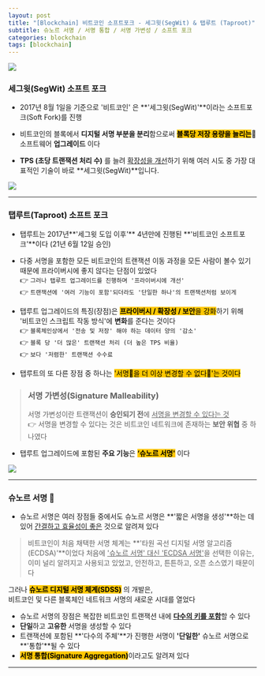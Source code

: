 ```yaml
---
layout: post
title: "[Blockchain] 비트코인 소프트포크 - 세그윗(SegWit) & 탭루트 (Taproot)"
subtitle: 슈노르 서명 / 서명 통합 / 서명 가변성 / 소프트 포크
categories: blockchain
tags: [blockchain]
---
```


![](https://velog.velcdn.com/images/-__-/post/19f1d382-4678-42bf-a52a-68e30fdc5c80/image.png)

### 세그윗(SegWit) 소프트 포크

- 2017년 8월 1일을 기준으로 '비트코인' 은 **'세그윗(SegWit)'**이라는 소프트포크(Soft Fork)를 진행

- 비트코인의 블록에서 **디지털 서명 부분을 분리**함으로써 <span style='background-color: #FFC701; color:#000;'>**블록당 저장 용량을 늘리는**</span>🔺 소프트웨어 **업그레이드** 이다

- **TPS (초당 트랜잭션 처리 수)** 를 늘려 <u>확장성을 개선</u>하기 위해 여러 시도 중
  가장 대표적인 기술이 바로 **세그윗(SegWit)**입니다.

![](https://velog.velcdn.com/images/-__-/post/068a9cb0-c150-4d77-a497-cb5ed5393462/image.png)

<hr>

### 탭루트(Taproot) 소프트 포크

- 탭루트는 2017년**'세그윗 도입 이후'** 4년만에 진행된 **'비트코인 소프트포크'**이다 (21년 6월 12일 승인)

- 다중 서명을 포함한 모든 비트코인의 트랜잭션 이동 과정을 모든 사람이 볼수 있기 때문에 프라이버시에 좋지 않다는 단점이 있었다<br>
  👉 `그러나 탭루트 업그레이드를 진행하며 '프라이버시에 개선'` <br>
  👉 `트랜잭션에 '여러 기능이 포함'되더라도 '단일한 하나'의 트랜잭션처럼 보이게`

- 탭루트 업그레이드의 특징(장점)은 <span style='background-color: #FFC701; color:#000;'>**프라이버시 / 확장성 / 보안**을 강화</span>하기 위해 <br>
  '비트코인 스크립트 작동 방식'에 **변화**를 준다는 것이다 <br>
  👉 `블록체인상에서 '전송 및 저장' 해야 하는 데이터 양의 '감소'`<br>
  👉 `블록 당 '더 많은' 트랜잭션 처리 (더 높은 TPS 비율)`<Br>
  👉 `보다 '저렴한' 트랜잭션 수수료`

- 탭루트의 또 다른 장점 중 하나는 <span style='background-color: #FFC701; color:#000;'>'서명📜을 더 이상 변경할 수 없다🚫'는 것이다</span>

> ### 서명 가변성(Signature Malleability)
>
> 서명 가변성이란 트랜잭션이 **승인되기 전**에 <u>서명을 변경할 수 있다는 것</u><br>
> 👉 서명을 변경할 수 있다는 것은 비트코인 네트워크에 존재하는 **보안 위협** 중 하나였다

- 탭루트 업그레이드에 포함된 **주요 기능**은 <span style="background-color:#FFC701; color:#000;">**‘슈노르 서명'**</span> 이다

![](https://velog.velcdn.com/images/-__-/post/5af69bb3-2a68-4bd0-8919-e5de757f8cdf/image.png)

<hr>

### 슈노르 서명 📜

- 슈노르 서명은 여러 장점들 중에서도 슈노르 서명은 **'짧은 서명을 생성'**하는 데 있어 <u>간결하고 효율성이 좋은</u> 것으로 알려져 있다

> 비트코인이 처음 채택한 서명 체계는 **'타원 곡선 디지털 서명 알고리즘(ECDSA)'**이었다
> 처음에 <u>'슈노르 서명' 대신 'ECDSA 서명'</u>을 선택한 이유는,
> 이미 널리 알려지고 사용되고 있었고, 안전하고, 튼튼하고, 오픈 소스였기 때문이다

그러나 <span style="background-color:#FFC701; color:#000;">**슈노르 디지털 서명 체계(SDSS)**</span> 의 개발은,<br>
비트코인 및 다른 블록체인 네트워크 서명의 새로운 시대를 열었다

- 슈노르 서명의 장점은 복잡한 비트코인 트랜잭션 내에 <u>**다수의 키를 포함**</u>할 수 있다<br>
- **단일**하고 **고유한** 서명을 생성할 수 있다<br>
- 트랜잭션에 포함된 **'다수의 주체'**가 진행한 서명이 **'단일한'** 슈노르 서명으로 **'통합'**될 수 있다<br>
- <span style='background-color: #FFC701; color:#000;'>**서명 통합(Signature Aggregation)**</span>이라고도 알려져 있다

---
